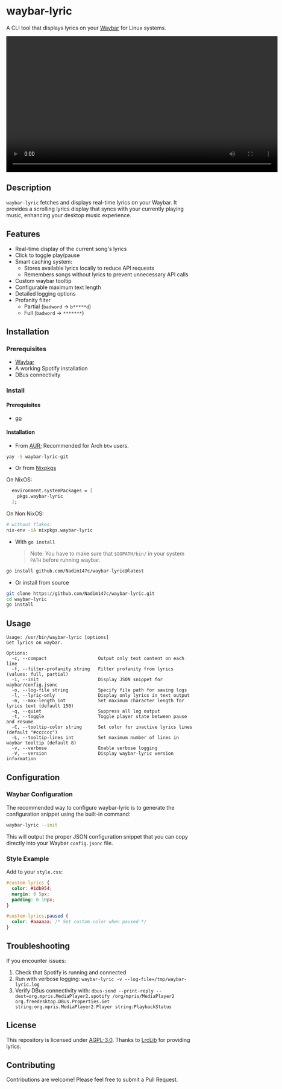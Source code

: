 # waybar-lyric

A CLI tool that displays lyrics on your
[Waybar](https://github.com/Alexays/Waybar) for Linux systems.

<video src="https://github.com/user-attachments/assets/a352dc99-8736-4c34-84f3-7492c607c7f0" height="360" controls></video>

## Description

`waybar-lyric` fetches and displays real-time lyrics on your Waybar. It provides a
scrolling lyrics display that syncs with your currently playing music, enhancing your
desktop music experience.

## Features

- Real-time display of the current song's lyrics
- Click to toggle play/pause
- Smart caching system:
  - Stores available lyrics locally to reduce API requests
  - Remembers songs without lyrics to prevent unnecessary API calls
- Custom waybar tooltip
- Configurable maximum text length
- Detailed logging options
- Profanity filter
  - Partial (`badword` -> `b*****d`)
  - Full (`badword` -> `*******`)

## Installation

### Prerequisites

- [Waybar](https://github.com/Alexays/Waybar)
- A working Spotify installation
- DBus connectivity

### Install

#### Prerequisites

- [go](https://go.dev/)

#### Installation

- From [AUR](https://aur.archlinux.org/packages); Recommended for Arch `btw` users.

```bash
yay -S waybar-lyric-git
```

- Or from [Nixpkgs](https://github.com/NixOS/nixpkgs)

On NixOS:

```nix
  environment.systemPackages = [
    pkgs.waybar-lyric
  ];
```

On Non NixOS:

```bash
# without flakes:
nix-env -iA nixpkgs.waybar-lyric
```

- With `go install`
  > Note: You have to make sure that `$GOPATH/bin/` in your system `PATH` before
  > running waybar.

```bash
go install github.com/Nadim147c/waybar-lyric@latest
```

- Or install from source

```bash
git clone https://github.com/Nadim147c/waybar-lyric.git
cd waybar-lyric
go install
```

## Usage

```
Usage: /usr/bin/waybar-lyric [options]
Get lyrics on waybar.

Options:
  -c, --compact                   Output only text content on each line
  -f, --filter-profanity string   Filter profanity from lyrics (values: full, partial)
  -i, --init                      Display JSON snippet for waybar/config.jsonc
  -o, --log-file string           Specify file path for saving logs
  -l, --lyric-only                Display only lyrics in text output
  -m, --max-length int            Set maximum character length for lyrics text (default 150)
  -q, --quiet                     Suppress all log output
  -t, --toggle                    Toggle player state between pause and resume
  -C, --tooltip-color string      Set color for inactive lyrics lines (default "#cccccc")
  -L, --tooltip-lines int         Set maximum number of lines in waybar tooltip (default 8)
  -v, --verbose                   Enable verbose logging
  -V, --version                   Display waybar-lyric version information
```

## Configuration

### Waybar Configuration

The recommended way to configure waybar-lyric is to generate the configuration
snippet using the built-in command:

```bash
waybar-lyric --init
```

This will output the proper JSON configuration snippet that you can copy directly
into your Waybar `config.jsonc` file.

### Style Example

Add to your `style.css`:

```css
#custom-lyrics {
  color: #1db954;
  margin: 0 5px;
  padding: 0 10px;
}

#custom-lyrics.paused {
  color: #aaaaaa; /* Set custom color when paused */
}
```

## Troubleshooting

If you encounter issues:

1. Check that Spotify is running and connected
2. Run with verbose logging: `waybar-lyric -v --log-file=/tmp/waybar-lyric.log`
3. Verify DBus connectivity with: `dbus-send --print-reply --dest=org.mpris.MediaPlayer2.spotify /org/mpris/MediaPlayer2 org.freedesktop.DBus.Properties.Get string:org.mpris.MediaPlayer2.Player string:PlaybackStatus`

## License

This repository is licensed under [AGPL-3.0](./LICENSE). Thanks to
[LrcLib](https://lrclib.net/) for providing lyrics.

## Contributing

Contributions are welcome! Please feel free to submit a Pull Request.
